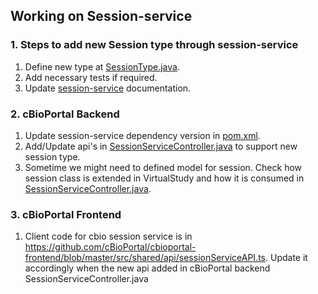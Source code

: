 ## Working on Session-service
###  1. Steps to add new Session type through session-service

1.  Define new type at [SessionType.java](https://github.com/cBioPortal/session-service/blob/master/src/main/java/org/cbioportal/session_service/domain/SessionType.java).
2. Add necessary tests if required.
3. Update [session-service](https://github.com/cBioPortal/session-service#valid-type) documentation.

###  2. cBioPortal Backend
1. Update session-service dependency version in [pom.xml](https://github.com/cBioPortal/cbioportal/blob/master/pom.xml).
2. Add/Update api's in [SessionServiceController.java](https://github.com/cBioPortal/cbioportal/blob/master/web/src/main/java/org/cbioportal/web/SessionServiceController.java)  to support new session type.
3. Sometime we might need to defined model for session. Check how session class is extended in VirtualStudy and how it is consumed in [SessionServiceController.java](https://github.com/cBioPortal/cbioportal/blob/master/web/src/main/java/org/cbioportal/web/SessionServiceController.java).

###  3. cBioPortal Frontend

1. Client code for cbio session service is in https://github.com/cBioPortal/cbioportal-frontend/blob/master/src/shared/api/sessionServiceAPI.ts. Update it accordingly when the new api added in cBioPortal backend SessionServiceController.java
